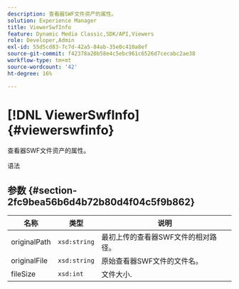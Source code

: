 ```yaml
---
description: 查看器SWF文件资产的属性。
solution: Experience Manager
title: ViewerSwfInfo
feature: Dynamic Media Classic,SDK/API,Viewers
role: Developer,Admin
exl-id: 55d5cd83-7c7d-42a5-84ab-35e0c410a8ef
source-git-commit: f42378a20b58e4c5ebc961c6526d7cecabc2ae38
workflow-type: tm+mt
source-wordcount: '42'
ht-degree: 16%

---
```


# [!DNL ViewerSwfInfo]{#viewerswfinfo}

查看器SWF文件资产的属性。

语法

## 参数 {#section-2fc9bea56b6d4b72b80d4f04c5f9b862}

| 名称 | 类型 | 说明 |
|---|---|---|
| originalPath | `xsd:string` | 最初上传的查看器SWF文件的相对路径。 |
| originalFile | `xsd:string` | 原始查看器SWF文件的文件名。 |
| fileSize | `xsd:int` | 文件大小. |
